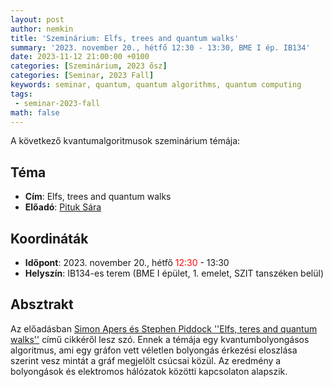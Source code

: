 ```yaml
---
layout: post
author: nemkin
title: 'Szeminárium: Elfs, trees and quantum walks'
summary: '2023. november 20., hétfő 12:30 - 13:30, BME I ép. IB134'
date: 2023-11-12 21:00:00 +0100
categories: [Szeminárium, 2023 ősz]
categories: [Seminar, 2023 Fall]
keywords: seminar, quantum, quantum algorithms, quantum computing
tags:
 - seminar-2023-fall
math: false
---
```


A következő kvantumalgoritmusok szeminárium témája:

## Téma

- **Cím**: Elfs, trees and quantum walks
- **Előadó**: [Pituk Sára](https://doktori.hu/index.php?menuid=192&lang=HU&sz_ID=44941)

## Koordináták

- **Időpont**: 2023. november 20., hétfő <span style="color: red">12:30</span> - 13:30
- **Helyszín**: IB134-es terem (BME I épület, 1. emelet, SZIT tanszéken belül)

## Absztrakt

Az előadásban [Simon Apers és Stephen Piddock ''Elfs, teres and quantum walks''](https://arxiv.org/abs/2211.16379) című cikkéről lesz szó. Ennek a témája egy kvantumbolyongásos algoritmus, ami egy gráfon vett véletlen bolyongás érkezési eloszlása szerint vesz mintát a gráf megjelölt csúcsai közül. Az eredmény a bolyongások és elektromos hálózatok közötti kapcsolaton alapszik.
